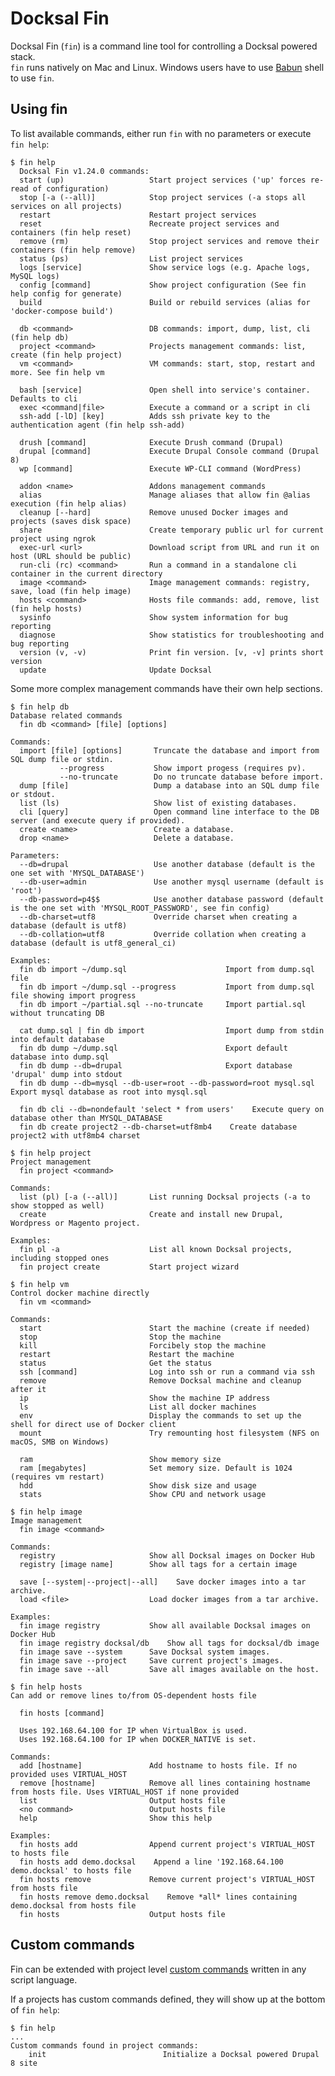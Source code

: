 # Docksal Fin

Docksal Fin (`fin`) is a command line tool for controlling a Docksal powered stack.  
`fin` runs natively on Mac and Linux. Windows users have to use [Babun](http://babun.github.io) shell to use `fin`.

## Using fin

To list available commands, either run `fin` with no parameters or execute `fin help`:

    $ fin help
      Docksal Fin v1.24.0 commands:
      start (up)                   Start project services ('up' forces re-read of configuration)
      stop [-a (--all)]            Stop project services (-a stops all services on all projects)
      restart                      Restart project services
      reset                        Recreate project services and containers (fin help reset)
      remove (rm)                  Stop project services and remove their containers (fin help remove)
      status (ps)                  List project services
      logs [service]               Show service logs (e.g. Apache logs, MySQL logs)
      config [command]             Show project configuration (See fin help config for generate)
      build                        Build or rebuild services (alias for 'docker-compose build')
    
      db <command>                 DB commands: import, dump, list, cli (fin help db)
      project <command>            Projects management commands: list, create (fin help project)
      vm <command>                 VM commands: start, stop, restart and more. See fin help vm
    
      bash [service]               Open shell into service's container. Defaults to cli
      exec <command|file>          Execute a command or a script in cli
      ssh-add [-lD] [key]          Adds ssh private key to the authentication agent (fin help ssh-add)
    
      drush [command]              Execute Drush command (Drupal)
      drupal [command]             Execute Drupal Console command (Drupal 8)
      wp [command]                 Execute WP-CLI command (WordPress)
    
      addon <name>                 Addons management commands
      alias                        Manage aliases that allow fin @alias execution (fin help alias)
      cleanup [--hard]             Remove unused Docker images and projects (saves disk space)
      share                        Create temporary public url for current project using ngrok
      exec-url <url>               Download script from URL and run it on host (URL should be public)
      run-cli (rc) <command>       Run a command in a standalone cli container in the current directory
      image <command>              Image management commands: registry, save, load (fin help image)
      hosts <command>              Hosts file commands: add, remove, list (fin help hosts)
      sysinfo                      Show system information for bug reporting
      diagnose                     Show statistics for troubleshooting and bug reporting
      version (v, -v)              Print fin version. [v, -v] prints short version
      update                       Update Docksal

Some more complex management commands have their own help sections.

<a name="fin-help-db"></a>

    $ fin help db
    Database related commands
      fin db <command> [file] [options]

    Commands:
      import [file] [options]       Truncate the database and import from SQL dump file or stdin.
               --progress           Show import progess (requires pv).
               --no-truncate        Do no truncate database before import.
      dump [file]                   Dump a database into an SQL dump file or stdout.
      list (ls)                     Show list of existing databases.
      cli [query]                   Open command line interface to the DB server (and execute query if provided).
      create <name>                 Create a database.
      drop <name>                   Delete a database.

    Parameters:
      --db=drupal                   Use another database (default is the one set with 'MYSQL_DATABASE')
      --db-user=admin               Use another mysql username (default is 'root')
      --db-password=p4$$            Use another database password (default is the one set with 'MYSQL_ROOT_PASSWORD', see fin config)
      --db-charset=utf8             Override charset when creating a database (default is utf8)
      --db-collation=utf8           Override collation when creating a database (default is utf8_general_ci)

    Examples:
      fin db import ~/dump.sql                      Import from dump.sql file
      fin db import ~/dump.sql --progress           Import from dump.sql file showing import progress
      fin db import ~/partial.sql --no-truncate     Import partial.sql without truncating DB

      cat dump.sql | fin db import                  Import dump from stdin into default database
      fin db dump ~/dump.sql                        Export default database into dump.sql
      fin db dump --db=drupal                       Export database 'drupal' dump into stdout
      fin db dump --db=mysql --db-user=root --db-password=root mysql.sql    Export mysql database as root into mysql.sql

      fin db cli --db=nondefault 'select * from users'    Execute query on database other than MYSQL_DATABASE
      fin db create project2 --db-charset=utf8mb4    Create database project2 with utf8mb4 charset

<a name="fin-help-project"></a>

    $ fin help project
    Project management
      fin project <command>
    
    Commands:
      list (pl) [-a (--all)]       List running Docksal projects (-a to show stopped as well)
      create                       Create and install new Drupal, Wordpress or Magento project.
    
    Examples:
      fin pl -a                    List all known Docksal projects, including stopped ones
      fin project create           Start project wizard


<a name="fin-help-vm"></a>

    $ fin help vm
    Control docker machine directly
      fin vm <command>
    
    Commands:
      start                        Start the machine (create if needed)
      stop                         Stop the machine
      kill                         Forcibely stop the machine
      restart                      Restart the machine
      status                       Get the status
      ssh [command]                Log into ssh or run a command via ssh
      remove                       Remove Docksal machine and cleanup after it
      ip                           Show the machine IP address
      ls                           List all docker machines
      env                          Display the commands to set up the shell for direct use of Docker client
      mount                        Try remounting host filesystem (NFS on macOS, SMB on Windows)
    
      ram                          Show memory size
      ram [megabytes]              Set memory size. Default is 1024 (requires vm restart)
      hdd                          Show disk size and usage
      stats                        Show CPU and network usage

<a name="fin-help-image"></a>

    $ fin help image
    Image management
      fin image <command>
    
    Commands:
      registry                     Show all Docksal images on Docker Hub
      registry [image name]        Show all tags for a certain image
    
      save [--system|--project|--all]    Save docker images into a tar archive.
      load <file>                  Load docker images from a tar archive.
    
    Examples:
      fin image registry           Show all available Docksal images on Docker Hub
      fin image registry docksal/db    Show all tags for docksal/db image
      fin image save --system      Save Docksal system images.
      fin image save --project     Save current project's images.
      fin image save --all         Save all images available on the host.

<a name="fin-help-hosts"></a>

    $ fin help hosts
    Can add or remove lines to/from OS-dependent hosts file
    
      fin hosts [command]
    
      Uses 192.168.64.100 for IP when VirtualBox is used.
      Uses 192.168.64.100 for IP when DOCKER_NATIVE is set.
    
    Commands:
      add [hostname]               Add hostname to hosts file. If no provided uses VIRTUAL_HOST
      remove [hostname]            Remove all lines containing hostname from hosts file. Uses VIRTUAL_HOST if none provided
      list                         Output hosts file
      <no command>                 Output hosts file
      help                         Show this help
    
    Examples:
      fin hosts add                Append current project's VIRTUAL_HOST to hosts file
      fin hosts add demo.docksal    Append a line '192.168.64.100 demo.docksal' to hosts file
      fin hosts remove             Remove current project's VIRTUAL_HOST from hosts file
      fin hosts remove demo.docksal    Remove *all* lines containing demo.docksal from hosts file
      fin hosts                    Output hosts file

## Custom commands

Fin can be extended with project level [custom commands](../fin/custom-commands.md) written in any script language.

If a projects has custom commands defined, they will show up at the bottom of `fin help`:

    $ fin help
    ...
    Custom commands found in project commands:
        init                          Initialize a Docksal powered Drupal 8 site
